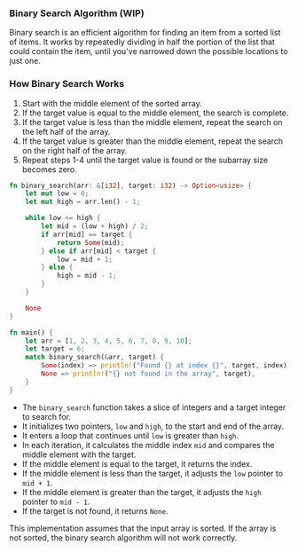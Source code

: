 ### Binary Search Algorithm (WIP)

Binary search is an efficient algorithm for finding an item from a sorted list of items. It works by repeatedly dividing in half the portion of the list that could contain the item, until you've narrowed down the possible locations to just one.

### How Binary Search Works

1. Start with the middle element of the sorted array.
2. If the target value is equal to the middle element, the search is complete.
3. If the target value is less than the middle element, repeat the search on the left half of the array.
4. If the target value is greater than the middle element, repeat the search on the right half of the array.
5. Repeat steps 1-4 until the target value is found or the subarray size becomes zero.

```rust
fn binary_search(arr: &[i32], target: i32) -> Option<usize> {
    let mut low = 0;
    let mut high = arr.len() - 1;

    while low <= high {
        let mid = (low + high) / 2;
        if arr[mid] == target {
            return Some(mid);
        } else if arr[mid] < target {
            low = mid + 1;
        } else {
            high = mid - 1;
        }
    }

    None
}

fn main() {
    let arr = [1, 2, 3, 4, 5, 6, 7, 8, 9, 10];
    let target = 6;
    match binary_search(&arr, target) {
        Some(index) => println!("Found {} at index {}", target, index),
        None => println!("{} not found in the array", target),
    }
}
```

- The `binary_search` function takes a slice of integers and a target integer to search for.
- It initializes two pointers, `low` and `high`, to the start and end of the array.
- It enters a loop that continues until `low` is greater than `high`.
- In each iteration, it calculates the middle index `mid` and compares the middle element with the target.
- If the middle element is equal to the target, it returns the index.
- If the middle element is less than the target, it adjusts the `low` pointer to `mid + 1`.
- If the middle element is greater than the target, it adjusts the `high` pointer to `mid - 1`.
- If the target is not found, it returns `None`.

This implementation assumes that the input array is sorted. If the array is not sorted, the binary search algorithm will not work correctly.
